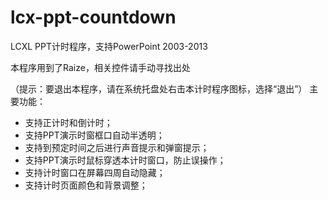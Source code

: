 lcx-ppt-countdown
=================

LCXL PPT计时程序，支持PowerPoint 2003-2013

本程序用到了Raize，相关控件请手动寻找出处

（提示：要退出本程序，请在系统托盘处右击本计时程序图标，选择“退出”）
主要功能：

* 支持正计时和倒计时；
* 支持PPT演示时窗框口自动半透明；
* 支持到预定时间之后进行声音提示和弹窗提示；
* 支持PPT演示时鼠标穿透本计时窗口，防止误操作；
* 支持计时窗口在屏幕四周自动隐藏；
* 支持计时页面颜色和背景调整；

